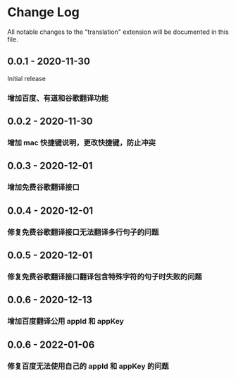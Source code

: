 # Change Log

All notable changes to the "translation" extension will be documented in this file.

## 0.0.1 - 2020-11-30
Initial release
### 增加百度、有道和谷歌翻译功能

## 0.0.2 - 2020-11-30
### 增加 mac 快捷键说明，更改快捷键，防止冲突

## 0.0.3 - 2020-12-01
### 增加免费谷歌翻译接口

## 0.0.4 - 2020-12-01
### 修复免费谷歌翻译接口无法翻译多行句子的问题

## 0.0.5 - 2020-12-01
### 修复免费谷歌翻译接口翻译包含特殊字符的句子时失败的问题

## 0.0.6 - 2020-12-13
### 增加百度翻译公用 appId 和 appKey

## 0.0.6 - 2022-01-06
### 修复百度无法使用自己的 appId 和 appKey 的问题